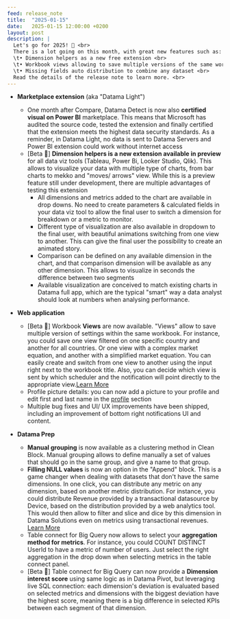 ```yaml
---
feed: release_note
title:  "2025-01-15"
date:   2025-01-15 12:00:00 +0200
layout: post
description: |
  Let's go for 2025! 🍾 <br>
  There is a lot going on this month, with great new features such as: <br>
  \t• Dimension helpers as a new free extension <br>
  \t• Workbook views allowing to save multiple versions of the same workbook <br>
  \t• Missing fields auto distribution to combine any dataset <br>
  Read the details of the release note to learn more. <br>
---
```


* **Marketplace extension** (aka "Datama Light")
  * One month after Compare, Datama Detect is now also **certified visual on Power BI** marketplace. This means that Microsoft has audited the source code, tested the extension and finally certified that the extension meets the highest data security standards. As a reminder, in Datama Light, no data is sent to Datama Servers and Power BI extension could work without internet access
  * [Beta 🧪] **Dimension helpers is a new extension available in preview** for all data viz tools (Tableau, Power Bi, Looker Studio, Qlik). This allows to visualize your data with multiple type of charts, from bar charts to mekko and "moves/ arrows" view. While this is a preview feature still under development, there are multiple advantages of testing this extension
    * All dimensions and metrics added to the chart are available in drop downs. No need to create parameters & calculated fields in your data viz tool to allow the final user to switch a dimension for breakdown or a metric to monitor. 
    * Different type of visualization are also available in dropdown to the final user, with beautiful animations switching from one view to another. This can give the final user the possibility to create an animated story.
    * Comparison can be defined on any available dimension in the chart, and that comparison dimension will be available as any other dimension. This allows to visualize in seconds the difference between two segments
    * Available visualization are conceived to match existing charts in Datama full app, which are the typical "smart" way a data analyst should look at numbers when analysing performance. 

* **Web application** 
  * [Beta 🧪] Workbook **Views** are now available. "Views" allow to save multiple version of settings within the same workbook. For instance, you could save one view filtered on one specific country and another for all countries. Or one view with a complex market equation, and another with a simplified market equation. You can easily create and switch from one view to another using the input right next to the workbook title. Also, you can decide which view is sent by which scheduler and the notification will point directly to the appropriate view.[Learn More]({{site.url}}/{{site.baseurl}}/core_app/new/interface/header/header.html#views) 
  * Profile picture details: you can now add a picture to your profile and edit first and last name in the [profile](https://app.datama.io/a/dashboard/profile) section
  * Multiple bug fixes and UI/ UX improvements have been shipped, including an improvement of bottom right notifications UI and content. 
  
* **Datama Prep**
  * **Manual grouping** is now available as a clustering method in Clean Block. Manual grouping allows to define manually a set of values that should go in the same group, and give a name to that group. 
  * **Filling NULL values** is now an option in the "Append" block. This is a game changer when dealing with datasets that don't have the same dimensions. In one click, you can distribute any metric on any dimension, based on another metric distribution. For instance, you could distribute Revenue provided by a transactional datasource by Device, based on the distribution provided by a web analytics tool. This would then allow to filter and slice and dice by this dimension in Datama Solutions even on metrics using transactional revenues. [Learn More]({{site.url}}/{{site.baseurl}}/core_app/new/prep/interface/refine_data.html#append) 
  * Table connect for Big Query now allows to select your **aggregation method for metrics**. For instance, you could COUNT DISTINCT UserId to have a metric of number of users. Just select the right aggregation in the drop down when selecting metrics in the table connect panel.
  * [Beta 🧪] Table connect for Big Query can now provide a **Dimension interest score** using same logic as in Datama Pivot, but leveraging live SQL connection: each dimension's deviation is evaluated based on selected metrics and dimensions with the biggest deviation have the highest score, meaning there is a big difference in selected KPIs between each segment of that dimension. 